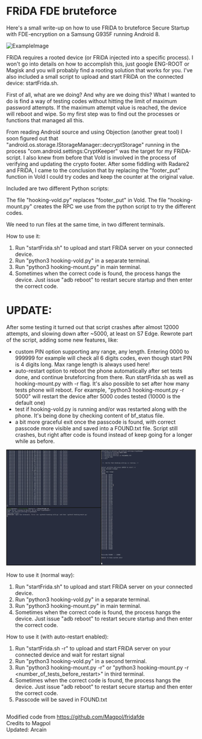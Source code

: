 # FRiDA FDE bruteforce

Here's a small write-up on how to use FRiDA to bruteforce Secure Startup with FDE-encryption on a Samsung G935F running Android 8.

![ExampleImage](/fde_example.png?raw=true "Title")

FRiDA requires a rooted device (or FRiDA injected into a specific process). I won't go into details on how to accomplish this, just google ENG-ROOT or Magisk and you will probably
find a rooting solution that works for you. I've also included a small script to upload and start FRiDA on the connected device: startFrida.sh.

First of all, what are we doing? And why are we doing this? What I wanted to do is find a way of testing codes without hitting the limit of maximum password attempts. If the maximum attempt value is reached, the device will reboot and wipe. So my first step was to find out the processes or functions that managed all this.

From reading Android source and using Objection (another great tool) I soon figured out that  "android.os.storage.IStorageManager::decryptStorage" running in the process "com.android.settings:CryptKeeper" was the target for my FRiDA-script. I also knew from before that Vold is involved in the process of verifying and updating the crypto footer.
After some fiddling with Radare2 and FRiDA, I came to the conclusion that by replacing the "footer_put" function in Vold I could try codes and keep the counter at the original value.

Included are two different Python scripts:

The file "hooking-vold.py" replaces "footer_put" in Vold.
The file "hooking-mount.py" creates the RPC we use from the python script to try the different codes.

We need to run files at the same time, in two different terminals.

How to use it:

1. Run "startFrida.sh" to upload and start FRiDA server on your connected device.
2. Run "python3 hooking-vold.py" in a separate terminal.
3. Run "python3 hooking-mount.py" in main terminal.
4. Sometimes when the correct code is found, the process hangs the device. Just issue "adb reboot" to restart secure startup and then enter the correct code.

# UPDATE:

After some testing it turned out that script crashes after almost 12000 attempts, and slowing down after ~5000, at least on S7 Edge. Rewrote part of the script, adding some new features, like:

* custom PIN option supporting any range, any length. Entering 0000 to 999999 for example will check all 6 digits codes, even though start PIN is 4 digits long. Max range length is always used here!
* auto-restart option to reboot the phone automatically after set tests done, and continue bruteforcing from there. Run startFrida.sh as well as hooking-mount.py with -r flag. It's also possible to set after how many tests phone will reboot. For example, "python3 hooking-mount.py -r 5000" will restart the device after 5000 codes tested (10000 is the default one)
* test if hooking-vold.py is running and/or was restarted along with the phone. It's being done by checking content of bf_status file.
* a bit more graceful exit once the passcode is found, with correct passcode more visible and saved into a FOUND.txt file. Script still crashes, but right after code is found instead of keep going for a longer while as before.

![](/fridafde_updated.png)

How to use it (normal way):

1. Run "startFrida.sh" to upload and start FRiDA server on your connected device.
2. Run "python3 hooking-vold.py" in a separate terminal.
3. Run "python3 hooking-mount.py" in main terminal.
4. Sometimes when the correct code is found, the process hangs the device. Just issue "adb reboot" to restart secure startup and then enter the correct code.

How to use it (with auto-restart enabled):

1. Run "startFrida.sh -r" to upload and start FRiDA server on your connected device and wait for restart signal
2. Run "python3 hooking-vold.py" in a second terminal.
3. Run "python3 hooking-mount.py -r" or "python3 hooking-mount.py -r <number_of_tests_before_restart>" in third terminal.
4. Sometimes when the correct code is found, the process hangs the device. Just issue "adb reboot" to restart secure startup and then enter the correct code.
5. Passcode will be saved in FOUND.txt

##

Modified code from https://github.com/Magpol/fridafde  
Credits to Magpol  
Updated: Arcain 
